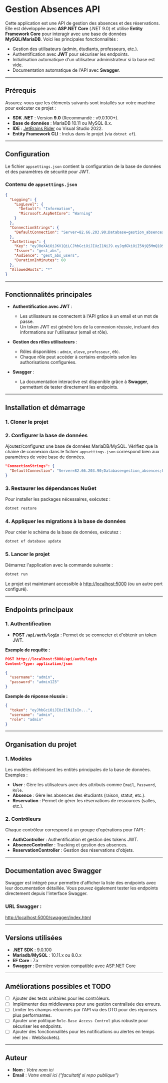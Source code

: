 # Gestion Absences API

Cette application est une API de gestion des absences et des réservations. Elle est développée avec **ASP.NET Core** (.NET 9.0) et utilise **Entity Framework Core** pour interagir avec une base de données **MySQL/MariaDB**. Voici les principales fonctionnalités :
- Gestion des utilisateurs (admin, étudiants, professeurs, etc.).
- Authentification avec **JWT** pour sécuriser les endpoints.
- Initialisation automatique d'un utilisateur administrateur si la base est vide.
- Documentation automatique de l'API avec **Swagger**.

---

## Prérequis

Assurez-vous que les éléments suivants sont installés sur votre machine pour exécuter ce projet :

- **SDK .NET** : Version **9.0** (Recommandé : v9.0.100+).
- **Base de données** : MariaDB 10.11 ou MySQL 8.x.
- **IDE** : [JetBrains Rider](https://www.jetbrains.com/rider/) ou Visual Studio 2022.
- **Entity Framework CLI** : Inclus dans le projet (via `dotnet ef`).

---

## Configuration

Le fichier `appsettings.json` contient la configuration de la base de données et des paramètres de sécurité pour JWT.

### Contenu de `appsettings.json`

```json
{
  "Logging": {
    "LogLevel": {
      "Default": "Information",
      "Microsoft.AspNetCore": "Warning"
    }
  },
  "ConnectionStrings": {
    "DefaultConnection": "Server=82.66.203.90;Database=gestion_absences;User=user_abs;Password=%@8Sm1chel/#$%^3412;"
  },
  "JwtSettings": {
    "Key": "eyJ0eXAiOiJKV1QiLCJhbGciOiJIUzI1NiJ9.eyJqdGkiOiI5NjQ5MmQ1OS0wYWQ1LTRjMDAtODkyZC01OTBhZDVhYzAwZjMiLCJzdWIiOiIwMTIzNDU2Nzg5IiwibmFtZSI6IkpvaG4gRG9lIiwiaWF0IjoxNjgxMDQwNTE1fQ.p8DXyu99_K1XjwQZHiD4Y7EvrZOp12zsZdPdv5tAo8I",
    "Issuer": "gest_abs",
    "Audience": "gest_abs_users",
    "DurationInMinutes": 60
  },
  "AllowedHosts": "*"
}
```

---

## Fonctionnalités principales

- **Authentification avec JWT** :
  - Les utilisateurs se connectent à l'API grâce à un email et un mot de passe.
  - Un token JWT est généré lors de la connexion réussie, incluant des informations sur l'utilisateur (email et rôle).

- **Gestion des rôles utilisateurs** :
  - Rôles disponibles : `admin`, `eleve`, `professeur`, etc.
  - Chaque rôle peut accéder à certains endpoints selon les authorisations configurées.

- **Swagger** :
  - La documentation interactive est disponible grâce à **Swagger**, permettant de tester directement les endpoints.

---

## Installation et démarrage

### 1. Cloner le projet



### 2. Configurer la base de données

Ajoutez/configurez une base de données MariaDB/MySQL. Vérifiez que la chaîne de connexion dans le fichier `appsettings.json` correspond bien aux paramètres de votre base de données.

```json
"ConnectionStrings": {
  "DefaultConnection": "Server=82.66.203.90;Database=gestion_absences;User=user_abs;Password=%@8Sm1chel/#$%^3412;"
}
```

### 3. Restaurer les dépendances NuGet

Pour installer les packages nécessaires, exécutez :

```bash
dotnet restore
```

### 4. Appliquer les migrations à la base de données

Pour créer le schéma de la base de données, exécutez :

```bash
dotnet ef database update
```

### 5. Lancer le projet

Démarrez l'application avec la commande suivante :

```bash
dotnet run
```

Le projet est maintenant accessible à [http://localhost:5000](http://localhost:5000) (ou un autre port configuré).

---

## Endpoints principaux

### 1. **Authentification**
- **POST `/api/auth/login`** : Permet de se connecter et d'obtenir un token JWT.

**Exemple de requête :**

```json
POST http://localhost:5000/api/auth/login
Content-Type: application/json

{
  "username": "admin",
  "password": "admin123"
}
```

**Exemple de réponse réussie :**

```json
{
  "token": "eyJhbGciOiJIUzI1NiIsIn...",
  "username": "admin",
  "role": "admin"
}
```

---

## Organisation du projet

### 1. **Modèles**
Les modèles définissent les entités principales de la base de données. Exemples :
- **User** : Gère les utilisateurs avec des attributs comme `Email`, `Password`, `Role`.
- **Absence** : Gère les absences des étudiants (raison, statut, etc.).
- **Reservation** : Permet de gérer les réservations de ressources (salles, etc.).

### 2. **Contrôleurs**
Chaque contrôleur correspond à un groupe d'opérations pour l'API :
- **AuthController** : Authentification et gestion des tokens JWT.
- **AbsenceController** : Tracking et gestion des absences.
- **ReservationController** : Gestion des réservations d'objets.

---

## Documentation avec Swagger

Swagger est intégré pour permettre d'afficher la liste des endpoints avec leur documentation détaillée. Vous pouvez également tester les endpoints directement depuis l'interface Swagger.

### URL Swagger :
[http://localhost:5000/swagger/index.html](http://localhost:5000/swagger/index.html)

---

## Versions utilisées

- **.NET SDK** : 9.0.100
- **Mariadb/MySQL** : 10.11.x ou 8.0.x
- **EF Core** : 7.x
- **Swagger** : Dernière version compatible avec ASP.NET Core

---

## Améliorations possibles et TODO

- [ ] Ajouter des tests unitaires pour les contrôleurs.
- [ ] Implémenter des middlewares pour une gestion centralisée des erreurs.
- [ ] Limiter les champs retournés par l'API via des DTO pour des réponses plus performantes.
- [ ] Ajouter une politique `Role-Base Access Control` plus robuste pour sécuriser les endpoints.
- [ ] Ajouter des fonctionnalités pour les notifications ou alertes en temps réel (ex : WebSockets).

---

## Auteur

- **Nom** : *Votre nom ici*  
- **Email** : *Votre email ici ("facultatif si repo publique")*  
